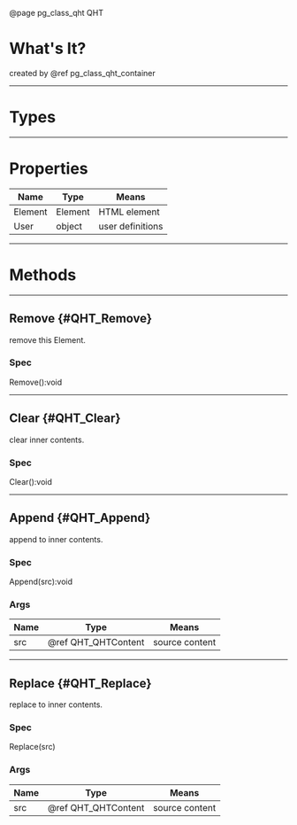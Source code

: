 ﻿@page pg_class_qht QHT

# What's It?

created by @ref pg_class_qht_container

-----
# Types

-----
# Properties

| Name | Type | Means |
|------|------|-------|
| Element | Element | HTML element |
| User | object | user definitions |

-----
# Methods

-----
## Remove {#QHT_Remove}

remove this Element.  

### Spec

Remove():void

-----
## Clear {#QHT_Clear}

clear inner contents.  

### Spec

Clear():void

-----
## Append {#QHT_Append}

append to inner contents.  

### Spec

Append(src):void

### Args

| Name | Type | Means |
|------|------|-------|
| src | @ref QHT_QHTContent | source content |

-----
## Replace {#QHT_Replace}

replace to inner contents.  

### Spec

Replace(src)

### Args

| Name | Type | Means |
|------|------|-------|
| src | @ref QHT_QHTContent | source content |
